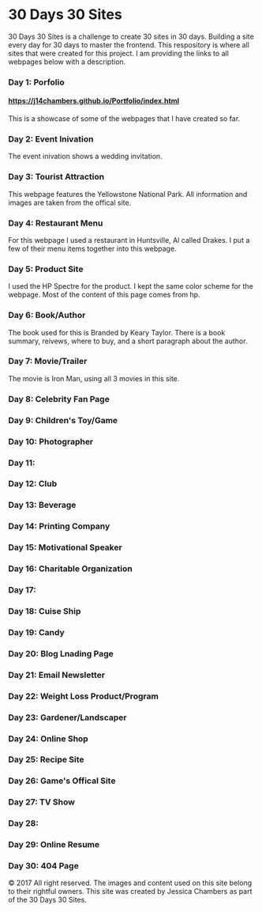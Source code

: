 # 30 Days 30 Sites

30 Days 30 Sites is a challenge to create 30 sites in 30 days. Building a site every day for 30 days to master the frontend.
This respository is where all sites that were created for this project. I am providing the links to all webpages below with a description.

### Day 1: Porfolio
#### https://j14chambers.github.io/Portfolio/index.html

This is a showcase of some of the webpages that I have created so far.


### Day 2: Event Inivation

The event inivation shows a wedding invitation.

### Day 3: Tourist Attraction

This webpage features the Yellowstone National Park. All information and images are taken from the offical site.

### Day 4: Restaurant Menu

For this webpage I used a restaurant in Huntsville, Al called Drakes. I put a few of their menu items together into this webpage.

### Day 5: Product Site

I used the HP Spectre for the product. I kept the same color scheme for the webpage. Most of the content of this page comes from hp.

### Day 6: Book/Author

The book used for this is Branded by Keary Taylor. There is a book summary, reivews, where to buy, and a short paragraph about the author.

### Day 7: Movie/Trailer

The movie is Iron Man, using all 3 movies in this site.

### Day 8: Celebrity Fan Page

### Day 9: Children's Toy/Game

### Day 10: Photographer

### Day 11: 

### Day 12: Club

### Day 13: Beverage

### Day 14: Printing Company

### Day 15: Motivational Speaker

### Day 16: Charitable Organization

### Day 17:

### Day 18: Cuise Ship

### Day 19: Candy

### Day 20: Blog Lnading Page

### Day 21: Email Newsletter

### Day 22: Weight Loss Product/Program

### Day 23: Gardener/Landscaper

### Day 24: Online Shop

### Day 25: Recipe Site

### Day 26: Game's Offical Site

### Day 27: TV Show

### Day 28:

### Day 29: Online Resume

### Day 30: 404 Page





&copy; 2017 All right reserved. The images and content used on this site belong to their rightful owners. This site was created by Jessica Chambers as part of the 30 Days 30 Sites.